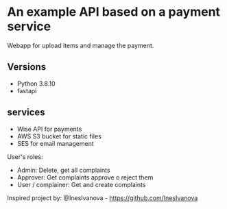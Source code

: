 # An example API based on a payment service

Webapp for upload items and manage the payment.

## Versions
- Python 3.8.10
- fastapi 

## services
- Wise API for payments
- AWS S3 bucket for static files
- SES for email management


User's roles:
  - Admin: Delete, get all complaints
  - Approver: Get complaints approve o reject them
  - User / complainer: Get and create complaints
 



Inspired  project by: @InesIvanova - https://github.com/InesIvanova 
